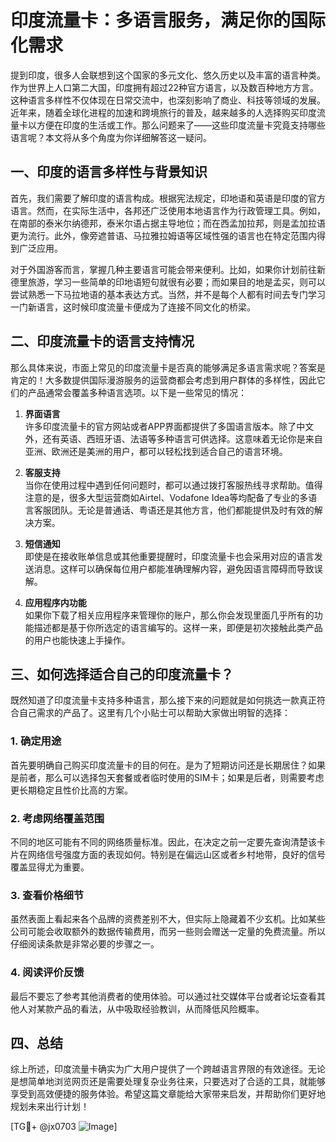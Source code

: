 # 印度流量卡：多语言服务，满足你的国际化需求

提到印度，很多人会联想到这个国家的多元文化、悠久历史以及丰富的语言种类。作为世界上人口第二大国，印度拥有超过22种官方语言，以及数百种地方方言。这种语言多样性不仅体现在日常交流中，也深刻影响了商业、科技等领域的发展。近年来，随着全球化进程的加速和跨境旅行的普及，越来越多的人选择购买印度流量卡以方便在印度的生活或工作。那么问题来了——这些印度流量卡究竟支持哪些语言呢？本文将从多个角度为你详细解答这一疑问。

## 一、印度的语言多样性与背景知识

首先，我们需要了解印度的语言构成。根据宪法规定，印地语和英语是印度的官方语言。然而，在实际生活中，各邦还广泛使用本地语言作为行政管理工具。例如，在南部的泰米尔纳德邦，泰米尔语占据主导地位；而在西孟加拉邦，则是孟加拉语更为流行。此外，像旁遮普语、马拉雅拉姆语等区域性强的语言也在特定范围内得到广泛应用。

对于外国游客而言，掌握几种主要语言可能会带来便利。比如，如果你计划前往新德里旅游，学习一些简单的印地语短句就很有必要；而如果目的地是孟买，则可以尝试熟悉一下马拉地语的基本表达方式。当然，并不是每个人都有时间去专门学习一门新语言，这时候印度流量卡便成为了连接不同文化的桥梁。

## 二、印度流量卡的语言支持情况

那么具体来说，市面上常见的印度流量卡是否真的能够满足多语言需求呢？答案是肯定的！大多数提供国际漫游服务的运营商都会考虑到用户群体的多样性，因此它们的产品通常会覆盖多种语言选项。以下是一些常见的情况：

1. **界面语言**  
   许多印度流量卡的官方网站或者APP界面都提供了多国语言版本。除了中文外，还有英语、西班牙语、法语等多种语言可供选择。这意味着无论你是来自亚洲、欧洲还是美洲的用户，都可以轻松找到适合自己的语言环境。

2. **客服支持**  
   当你在使用过程中遇到任何问题时，都可以通过拨打客服热线寻求帮助。值得注意的是，很多大型运营商如Airtel、Vodafone Idea等均配备了专业的多语言客服团队。无论是普通话、粤语还是其他方言，他们都能提供及时有效的解决方案。

3. **短信通知**  
   即使是在接收账单信息或其他重要提醒时，印度流量卡也会采用对应的语言发送消息。这样可以确保每位用户都能准确理解内容，避免因语言障碍而导致误解。

4. **应用程序内功能**  
   如果你下载了相关应用程序来管理你的账户，那么你会发现里面几乎所有的功能描述都是基于你所选定的语言编写的。这样一来，即便是初次接触此类产品的用户也能快速上手操作。

## 三、如何选择适合自己的印度流量卡？

既然知道了印度流量卡支持多种语言，那么接下来的问题就是如何挑选一款真正符合自己需求的产品了。这里有几个小贴士可以帮助大家做出明智的选择：

### 1. 确定用途
首先要明确自己购买印度流量卡的目的何在。是为了短期访问还是长期居住？如果是前者，那么可以选择包天套餐或者临时使用的SIM卡；如果是后者，则需要考虑更长期稳定且性价比高的方案。

### 2. 考虑网络覆盖范围
不同的地区可能有不同的网络质量标准。因此，在决定之前一定要先查询清楚该卡片在网络信号强度方面的表现如何。特别是在偏远山区或者乡村地带，良好的信号覆盖显得尤为重要。

### 3. 查看价格细节
虽然表面上看起来各个品牌的资费差别不大，但实际上隐藏着不少玄机。比如某些公司可能会收取额外的数据传输费用，而另一些则会赠送一定量的免费流量。所以仔细阅读条款是非常必要的步骤之一。

### 4. 阅读评价反馈
最后不要忘了参考其他消费者的使用体验。可以通过社交媒体平台或者论坛查看其他人对某款产品的看法，从中吸取经验教训，从而降低风险概率。

## 四、总结

综上所述，印度流量卡确实为广大用户提供了一个跨越语言界限的有效途径。无论是想简单地浏览网页还是需要处理复杂业务往来，只要选对了合适的工具，就能够享受到高效便捷的服务体验。希望这篇文章能给大家带来启发，并帮助你们更好地规划未来出行计划！

[TG💪+ @jx0703 ![Image](https://github.com/user-attachments/assets/dbca1d08-cadb-493c-b0ec-ad6f7a83f270)]
